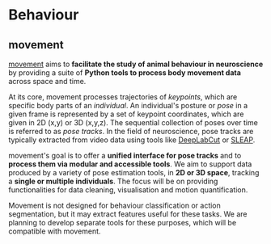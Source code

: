 # Behaviour

## movement
[movement](https://movement.neuroinformatics.dev/) aims to **facilitate the study of animal behaviour in neuroscience** by providing a suite of **Python tools to process body movement data** across space and time.

At its core, movement processes trajectories of *keypoints*, which are specific body parts of an *individual*. An individual's posture or *pose* in a given frame is represented by a set of keypoint coordinates, which are given in 2D (x,y) or 3D (x,y,z). The sequential collection of poses over time is referred to as *pose tracks*. In the field of neuroscience, pose tracks are typically extracted from video data using tools like [DeepLabCut](http://www.mackenziemathislab.org/deeplabcut) or [SLEAP](https://sleap.ai/).

movement's goal is to offer a **unified interface for pose tracks** and to **process them via modular and accessible tools**. We aim to support data produced by a variety of pose estimation tools, in **2D or 3D space**, tracking a **single or multiple individuals**. The focus will be on providing functionalities for data cleaning, visualisation and motion quantification.

Movement is not designed for behaviour classification or action segmentation, but it may extract features useful for these tasks. We are planning to develop separate tools for these purposes, which will be compatible with movement.
